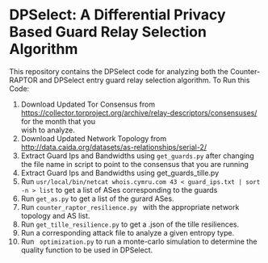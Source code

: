 # DPSelect: A Differential Privacy Based Guard Relay Selection Algorithm

This repository contains the DPSelect code for analyzing both the Counter-RAPTOR and DPSelect entry guard relay selection algorithm.
To Run this Code:
 1.  Download Updated Tor Consensus from https://collector.torproject.org/archive/relay-descriptors/consensuses/ for the month that you  
 wish to analyze.
 2.  Download Updated Network Topology from http://data.caida.org/datasets/as-relationships/serial-2/
 3.  Extract Guard Ips and Bandwidths using ```get_guards.py``` after changing the file name in script to point to the consensus that you 
 are running
 4.  Extract Guard Ips and Bandwidths using get_guards_tille.py
 5.  Run ``` usr/local/bin/netcat whois.cymru.com 43 < guard_ips.txt | sort -n > list ``` to get a list of ASes corresponding to the 
 guards 
 6. Run ``` get_as.py ``` to get a list of the gurard ASes.
 7. Run ```counter_raptor_resilience.py ``` with the appropriate network topology and AS list. 
 8. Run  ``` get_tille_resilience.py ``` to get a .json of the tille resiliences.
 9. Run a corresponding attack file to analyze a given entropy type.
 10. Run ``` optimization.py``` to run a monte-carlo simulation to determine the quality function to be used in DPSelect.
